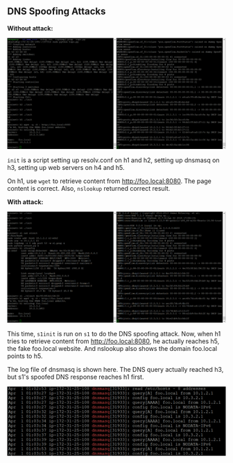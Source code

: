 ## DNS Spoofing Attacks

**Without attack:**

![](img/1.PNG)

`init` is a script setting up resolv.conf on h1 and h2, setting up dnsmasq on h3, setting up web servers on h4 and h5.

On h1, use `wget` to retrieve content from http://foo.local:8080. The page content is correct. Also, `nslookup` returned correct result.

**With attack:**

![](img/2.PNG)

This time, `s1init` is run on `s1` to do the DNS spoofing attack. Now, when h1 tries to retrieve content from http://foo.local:8080, he actually reaches h5, the fake foo.local website. And nslookup also shows the domain foo.local points to h5.

The log file of dnsmasq is shown here. The DNS query actually reached h3, but s1's spoofed DNS response reaches h1 first.

![](img/3.png)